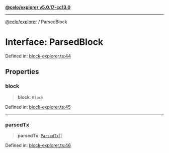 [**@celo/explorer v5.0.17-cc13.0**](../README.md)

***

[@celo/explorer](../README.md) / ParsedBlock

# Interface: ParsedBlock

Defined in: [block-explorer.ts:44](https://github.com/celo-org/developer-tooling/blob/master/packages/sdk/explorer/src/block-explorer.ts#L44)

## Properties

### block

> **block**: `Block`

Defined in: [block-explorer.ts:45](https://github.com/celo-org/developer-tooling/blob/master/packages/sdk/explorer/src/block-explorer.ts#L45)

***

### parsedTx

> **parsedTx**: [`ParsedTx`](ParsedTx.md)[]

Defined in: [block-explorer.ts:46](https://github.com/celo-org/developer-tooling/blob/master/packages/sdk/explorer/src/block-explorer.ts#L46)
